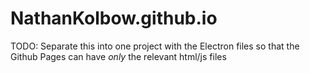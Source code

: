 # NathanKolbow.github.io

TODO: Separate this into one project with the Electron files so that the Github Pages can have *only* the relevant html/js files
